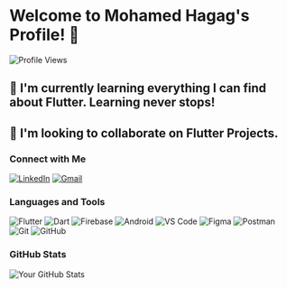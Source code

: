# Welcome to Mohamed Hagag's Profile! 👋

![Profile Views](https://komarev.com/ghpvc/?username=Mohamed-7agag&color=blue)

## 🌱 I'm currently learning everything I can find about Flutter. Learning never stops!
## 👮 I'm looking to collaborate on Flutter Projects.

### Connect with Me
[![LinkedIn](https://img.shields.io/badge/-LinkedIn-blue)](https://linkedin.com/in/mohamed-hagag-ba9697223)
[![Gmail](https://img.shields.io/badge/-Gmail-red)](mailto:mh169824@gmail.com)

### Languages and Tools
![Flutter](https://img.shields.io/badge/Flutter-blue?logo=flutter)
![Dart](https://img.shields.io/badge/Dart-0175C2?logo=dart)
![Firebase](https://img.shields.io/badge/Firebase-ffca28?logo=firebase)
![Android](https://img.shields.io/badge/Android-3DDC84?logo=android)
![VS Code](https://img.shields.io/badge/VS%20Code-0078d7?logo=visual-studio-code)
![Figma](https://img.shields.io/badge/Figma-1ABC9C?logo=figma)
![Postman](https://img.shields.io/badge/Postman-FF6C37?logo=postman)
![Git](https://img.shields.io/badge/Git-F05032?logo=git)
![GitHub](https://img.shields.io/badge/GitHub-181717?logo=github)

### GitHub Stats
![Your GitHub Stats](https://github-readme-stats.vercel.app/api?username=Mohamed-7agag&show_icons=true&theme=radical)
